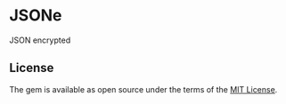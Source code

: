 # JSONe

JSON encrypted

## License

The gem is available as open source under the terms of the [MIT License](http://opensource.org/licenses/MIT).

